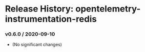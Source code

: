 # Release History: opentelemetry-instrumentation-redis

### v0.6.0 / 2020-09-10

* (No significant changes)
